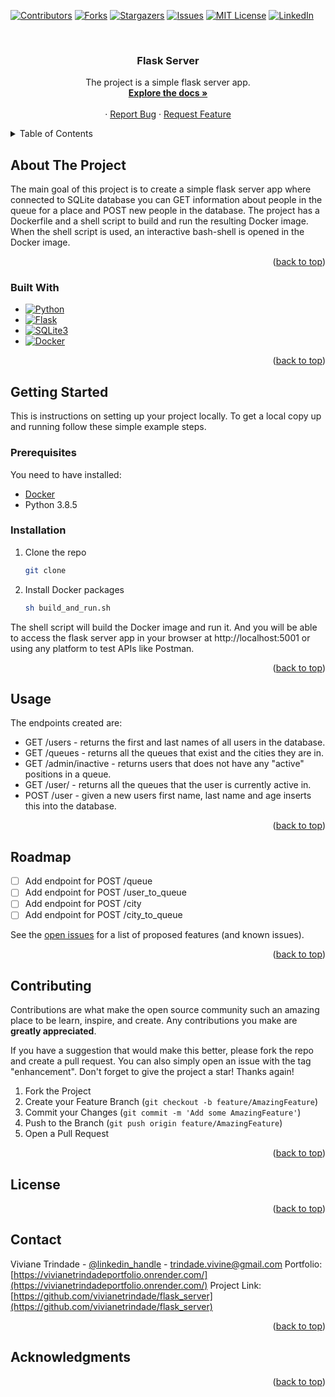 <a name="readme-top"></a>

[![Contributors][contributors-shield]][contributors-url]
[![Forks][forks-shield]][forks-url]
[![Stargazers][stars-shield]][stars-url]
[![Issues][issues-shield]][issues-url]
[![MIT License][license-shield]][license-url]
[![LinkedIn][linkedin-shield]][linkedin-url]

<br />
<div align="center">
  <a href="https://github.com/vivianetrindade/flask_server">
    <!-- <img src="client/public/images/logo.png" alt="Logo" width="80" height="80"> -->
  </a>

  <h3 align="center">Flask Server</h3>
  <p align="center">
      The project is a simple flask server app.
      <br />
      <a href="https://github.com/vivianetrindade/flask_server"><strong>Explore the docs »</strong></a>
      <br />
      <br />
      <!-- <a href="https://github.com/github_username/repo_name">View Demo</a> -->
      ·
      <a href="https://github.com/vivianetrindade/flask_server/issues">Report Bug</a>
      ·
      <a href="https://github.com/vivianetrindade/flask_server/issues">Request Feature</a>
    </p>
</div>

<details>
  <summary>Table of Contents</summary>
  <ol>
    <li>
      <a href="#about-the-project">About The Project</a>
      <ul>
        <li><a href="#built-with">Built With</a></li>
      </ul>
    </li>
    <li>
      <a href="#getting-started">Getting Started</a>
      <ul>
        <li><a href="#prerequisites">Prerequisites</a></li>
        <li><a href="#installation">Installation</a></li>
      </ul>
    </li>
    <li><a href="#usage">Usage</a></li>
    <li><a href="#roadmap">Roadmap</a></li>
    <li><a href="#contributing">Contributing</a></li>
    <li><a href="#license">License</a></li>
    <li><a href="#contact">Contact</a></li>
    <li><a href="#acknowledgments">Acknowledgments</a></li>
  </ol>
</details>

## About The Project

The main goal of this project is to create a simple flask server app where connected to SQLite database you can GET information about people in the queue for a place and POST new people in the database.
The project has a Dockerfile and a shell script to build and run the resulting Docker image. When the shell script is used, an interactive bash-shell is opened in the Docker image.


<p align="right">(<a href="#readme-top">back to top</a>)</p>

### Built With

* [![Python][Python.py]][Python-url]
* [![Flask][Flask.py]][Flask-url]
* [![SQLite3][SQLite3.py]][SQLite3-url]
* [![Docker][Docker.py]][Docker-url]

<p align="right">(<a href="#readme-top">back to top</a>)</p>

## Getting Started

This is instructions on setting up your project locally.
To get a local copy up and running follow these simple example steps.

### Prerequisites

You need to have installed:
- [Docker](https://docs.docker.com/get-docker/)
- Python 3.8.5

### Installation

1. Clone the repo
   ```sh
   git clone
    ```
2. Install Docker packages
    ```sh
    sh build_and_run.sh
    ```
The shell script will build the Docker image and run it. And you will be able to access the flask server app in your browser at http://localhost:5001  or using any platform to test APIs like Postman.

<p align="right">(<a href="#readme-top">back to top</a>)</p>

## Usage

The endpoints created are:
-  GET /users - returns the first and last names of all users in the database.
-  GET /queues - returns all the queues that exist and the cities they are in.
-  GET /admin/inactive - returns users that does not have any "active" positions in a queue.
-  GET /user/<name> - returns all the queues that the user is currently active in.
-  POST /user - given a new users first name, last name and age inserts this into the database.

<p align="right">(<a href="#readme-top">back to top</a>)</p>

## Roadmap

- [ ] Add endpoint for POST /queue
- [ ] Add endpoint for POST /user_to_queue
- [ ] Add endpoint for POST /city
- [ ] Add endpoint for POST /city_to_queue

See the [open issues](https://github.com/vivianetrindade/flask_server) for a list of proposed features (and known issues).

<p align="right">(<a href="#readme-top">back to top</a>)</p>

## Contributing

Contributions are what make the open source community such an amazing place to be learn, inspire, and create. Any contributions you make are **greatly appreciated**.

If you have a suggestion that would make this better, please fork the repo and create a pull request. You can also simply open an issue with the tag "enhancement".
Don't forget to give the project a star! Thanks again!

1. Fork the Project
2. Create your Feature Branch (`git checkout -b feature/AmazingFeature`)
3. Commit your Changes (`git commit -m 'Add some AmazingFeature'`)
4. Push to the Branch (`git push origin feature/AmazingFeature`)
5. Open a Pull Request

<p align="right">(<a href="#readme-top">back to top</a>)</p>

## License

<p align="right">(<a href="#readme-top">back to top</a>)</p>

## Contact

Viviane Trindade - [@linkedin_handle](https://www.linkedin.com/in/viviane-trindade/) - trindade.vivine@gmail.com
Portfolio: [https://vivianetrindadeportfolio.onrender.com/](https://vivianetrindadeportfolio.onrender.com/)
Project Link: [https://github.com/vivianetrindade/flask_server](https://github.com/vivianetrindade/flask_server)

<p align="right">(<a href="#readme-top">back to top</a>)</p> 

## Acknowledgments

<p align="right">(<a href="#readme-top">back to top</a>)</p>

[contributors-shield]: https://img.shields.io/github/contributors/vivianetrindade/flask_server.svg?style=for-the-badge
[contributors-url]: https://github.com/vivianetrindade/flask_server/graphs/contributors
[forks-shield]: https://img.shields.io/github/forks/vivianetrindade/flask_server.svg?style=for-the-badge
[forks-url]: https://github.com/vivianetrindade/flask_server/network/members
[stars-shield]: https://img.shields.io/github/stars/vivianetrindade/flask_server.svg?style=for-the-badge
[stars-url]: https://github.com/vivianetrindade/flask_server/stargazers
[issues-shield]: https://img.shields.io/github/issues/vivianetrindade/flask_server.svg?style=for-the-badge
[issues-url]: https://github.com/vivianetrindade/flask_server/issues
[license-shield]: https://img.shields.io/github/license/vivianetrindade/flask_server.svg?style=for-the-badge
[license-url]: https://github.com/vivianetrindade/flask_server/blob/main/LICENSE
[linkedin-shield]: https://img.shields.io/badge/-LinkedIn-black.svg?style=for-the-badge&logo=linkedin&colorB=555
[linkedin-url]: https://www.linkedin.com/in/viviane-trindade/
[Python.py]: https://img.shields.io/badge/Python-3776AB?style=for-the-badge&logo=python&logoColor=white
[Flask.py]: https://img.shields.io/badge/Flask-000000?style=for-the-badge&logo=flask&logoColor=white
[Docker.py]: https://img.shields.io/badge/Docker-2CA5E0?style=for-the-badge&logo=docker&logoColor=white
[SQLite3.py]: https://img.shields.io/badge/SQLite-07405E?style=for-the-badge&logo=sqlite&logoColor=white
[Python-url]: https://www.python.org/
[Flask-url]: https://flask.palletsprojects.com/en/2.0.x/
[Docker-url]: https://www.docker.com/
[SQLite3-url]: https://www.sqlite.org/index.html

